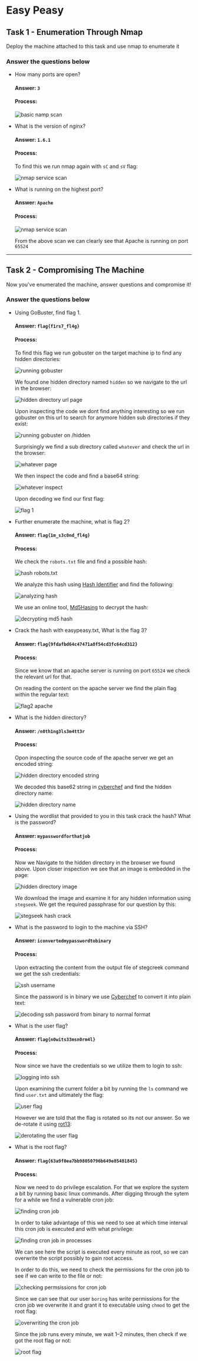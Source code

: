 # Easy Peasy

## Task 1 - Enumeration Through Nmap

Deploy the machine attached to this task and use nmap to enumerate it

### Answer the questions below

- How many ports are open?

    #### Answer: `3`

    #### Process:

    ![basic namp scan](/IMAGES/Easy%20Peasy%20CTF/basic%20nmap%20scan.png)

- What is the version of nginx?

    #### Answer: `1.6.1`

    #### Process:

    To find this we run nmap again with `sC` and `sV` flag:

    ![nmap service scan](/IMAGES/Easy%20Peasy%20CTF/nmap%20service%20scan.png)

- What is running on the highest port?

    #### Answer: `Apache`

    #### Process: 

    ![nmap service scan](/IMAGES/Easy%20Peasy%20CTF/nmap%20service%20scan.png)

    From the above scan we can clearly see that Apache is running on port `65524`

---

## Task 2 - Compromising The Machine

Now you've enumerated the machine, answer questions and compromise it!

### Answer the questions below

- Using GoBuster, find flag 1.

    #### Answer: `flag{f1rs7_fl4g}`

    #### Process:
    
    To find this flag we run gobuster on the target machine ip to find any hidden directories:

    ![running gobuster](/IMAGES/Easy%20Peasy%20CTF/hidden%20directory.png)

    We found one hidden directory named `hidden` so we navigate to the url in the browser:

    ![hidden directory url page](/IMAGES/Easy%20Peasy%20CTF/hidden%20room.png)

    Upon inspecting the code we dont find anything interesting so we run gobuster on this url to search for anymore hidden sub directories if they exist:

    ![running gobuster on /hidden](/IMAGES/Easy%20Peasy%20CTF/whatever%20directory.png)

    Surprisingly we find a sub directory called `whatever` and check the url in the browser:

    ![whatever page](/IMAGES/Easy%20Peasy%20CTF/whatever%20page.png)

    We then inspect the code and find a base64 string:

    ![whatever inspect](/IMAGES/Easy%20Peasy%20CTF/whatever%20inspect.png)

    Upon decoding we find our first flag:

    ![flag 1](/IMAGES/Easy%20Peasy%20CTF/first%20flag.png)

- Further enumerate the machine, what is flag 2?

    #### Answer: `flag{1m_s3c0nd_fl4g}`

    #### Process:

    We check the `robots.txt` file and find a possible hash:

    ![hash robots.txt](/IMAGES/Easy%20Peasy%20CTF/robots.txt%20hash.png)

    We analyze this hash using [Hash Identifier](https://www.tunnelsup.com/) and find the following:

    ![analyzing hash](/IMAGES/Easy%20Peasy%20CTF/analyzing%20hash%20of%20hidden%20directory.png)

    We use an online tool, [Md5Hasing](https://md5hashing.net/hash) to decrypt the hash:

    ![decrypting md5 hash](/IMAGES/Easy%20Peasy%20CTF/second%20flag.png)
   
- Crack the hash with easypeasy.txt, What is the flag 3?

    #### Answer: `flag{9fdafbd64c47471a8f54cd3fc64cd312}`
    #### Process:

    Since we know that an apache server is running on port `65524` we check the relevant url for that. 

    On reading the content on the apache server we find the plain flag within the regular text:

    ![flag2 apache](/IMAGES/Easy%20Peasy%20CTF/apache%20flag2.png)

- What is the hidden directory?

    #### Answer: `/n0th1ng3ls3m4tt3r`

    #### Process:

    Opon inspecting the source code of the apache server we get an encoded string:

    ![hidden directory encoded string](/IMAGES/Easy%20Peasy%20CTF/apache2%20hidden%20directory%20encoded%20string.png)

    We decoded this base62 string in [cyberchef](cyberchef.io) and find the hidden directory name:

    ![hidden directory name](/IMAGES/Easy%20Peasy%20CTF/decoding%20directory%20name.png)
   
- Using the wordlist that provided to you in this task crack the hash? What is the password?

    #### Answer: `mypasswordforthatjob`

    #### Process:

    Now we Navigate to the hidden directory in the browser we found above. Upon closer inspection we see that an image is embedded in the page:

    ![hidden directory image](/IMAGES/Easy%20Peasy%20CTF/hidden%20directory%20image.png)

    We download the image and examine it for any hidden information using `stegseek`. We get the required passphrase for our question by this:

    ![stegseek hash crack](/IMAGES/Easy%20Peasy%20CTF/stegseek%20hash%20crack.png)


- What is the password to login to the machine via SSH?

    #### Answer: `iconvertedmypasswordtobinary`

    #### Process:

    Upon extracting the content from the output file of stegcreek command we get the ssh credentials:

    ![ssh username](/IMAGES/Easy%20Peasy%20CTF/ssh%20username%20password.png)

    Since the password is in binary we use [Cyberchef](cyberchef.io) to convert it into plain text:

    ![decoding ssh password from binary to normal format](/IMAGES/Easy%20Peasy%20CTF/decoding%20password%20binary%20format.png)

- What is the user flag?

    #### Answer: `flag{n0wits33msn0rm4l}`

    #### Process:

    Now since we have the credentials so we utilize them to login to ssh:

    ![logging into ssh](/IMAGES/Easy%20Peasy%20CTF/logging%20in%20via%20ssh.png)

    Upon examining the current folder a bit by running the `ls` command we find `user.txt` and ultimately the flag:

    ![user flag](/IMAGES/Easy%20Peasy%20CTF/user%20flag.png)

    However we are told that the flag is rotated so its not our answer. So we de-rotate it using [rot13](rot13.com):

    ![derotating the user flag](/IMAGES/Easy%20Peasy%20CTF/getting%20the%20user%20flag%20by%20derotating.png)

- What is the root flag?

    #### Answer: `flag{63a9f0ea7bb98050796b649e85481845}`

    #### Process:

    Now we need to do privilege escalation. For that we explore the system a bit by running basic linux commands. After digging through the sytem for a while we find a vulnerable cron job:

    ![finding cron job](/IMAGES/Easy%20Peasy%20CTF/finding%20cron%20job.png)

    In order to take advantage of this we need to see at which time interval this cron job is executed and with what privilege:
    
    ![finding cron job in processes](/IMAGES/Easy%20Peasy%20CTF/finding%20cron%20job%20in%20processes.png)

    We can see here the script is executed every minute as root, so we can overwrite the script possibly to gain root access.

    In order to do this, we need to check the permissions for the cron job to see if we can write to the file or not:

    ![checking permsissions for cron job](/IMAGES/Easy%20Peasy%20CTF/checking%20permissions%20for%20cron%20job.png)

    Since we can see that our user `boring` has write permissions for the cron job we overwrite it and grant it to executable using `chmod` to get the root flag:

    ![overwriting the cron job](/IMAGES/Easy%20Peasy%20CTF/overwriting%20the%20sh%20file%20and%20changing%20permissions.png)

    Since the job runs every minute, we wait 1–2 minutes, then check if we got the root flag or not:

    ![root flag](/IMAGES/Easy%20Peasy%20CTF/root%20flag.png)

